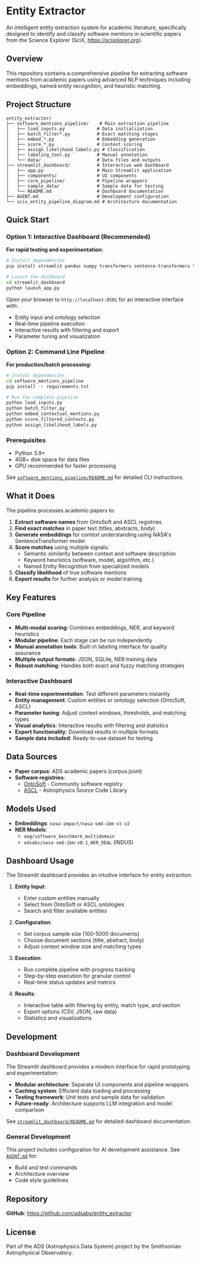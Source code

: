 # Entity Extractor

An intelligent entity extraction system for academic literature, specifically designed to identify and classify software mentions in scientific papers from the Science Explorer (SciX, https://scixplorer.org).

## Overview

This repository contains a comprehensive pipeline for extracting software mentions from academic papers using advanced NLP techniques including embeddings, named entity recognition, and heuristic matching.

## Project Structure

```
entity_extractor/
├── software_mentions_pipeline/    # Main extraction pipeline
│   ├── load_inputs.py            # Data initialization
│   ├── batch_filter*.py          # Exact matching stages
│   ├── embed_*.py                # Embedding generation
│   ├── score_*.py                # Context scoring
│   ├── assign_likelihood_labels.py # Classification
│   ├── labeling_tool.py          # Manual annotation
│   └── data/                     # Data files and outputs
├── streamlit_dashboard/          # Interactive web dashboard
│   ├── app.py                    # Main Streamlit application
│   ├── components/               # UI components
│   ├── core_pipeline/            # Pipeline wrappers
│   ├── sample_data/              # Sample data for testing
│   └── README.md                 # Dashboard documentation
├── AGENT.md                      # Development configuration
└── scix_entity_pipeline_diagram.md # Architecture documentation
```

## Quick Start

### Option 1: Interactive Dashboard (Recommended)

**For rapid testing and experimentation:**

```bash
# Install dependencies
pip install streamlit pandas numpy transformers sentence-transformers tqdm

# Launch the dashboard
cd streamlit_dashboard
python launch_app.py
```

Open your browser to `http://localhost:8501` for an interactive interface with:
- Entity input and ontology selection
- Real-time pipeline execution
- Interactive results with filtering and export
- Parameter tuning and visualization

### Option 2: Command Line Pipeline

**For production/batch processing:**

```bash
# Install dependencies
cd software_mentions_pipeline
pip install -r requirements.txt

# Run the complete pipeline
python load_inputs.py
python batch_filter.py
python embed_contextual_mentions.py
python score_filtered_contexts.py
python assign_likelihood_labels.py
```

### Prerequisites
- Python 3.9+
- 4GB+ disk space for data files
- GPU recommended for faster processing

See [`software_mentions_pipeline/README.md`](software_mentions_pipeline/README.md) for detailed CLI instructions.

## What it Does

The pipeline processes academic papers to:

1. **Extract software names** from OntoSoft and ASCL registries
2. **Find exact matches** in paper text (titles, abstracts, body)
3. **Generate embeddings** for context understanding using NASA's SentenceTransformer model
4. **Score matches** using multiple signals:
   - Semantic similarity between context and software description
   - Keyword heuristics (software, model, algorithm, etc.)
   - Named Entity Recognition from specialized models
5. **Classify likelihood** of true software mentions
6. **Export results** for further analysis or model training

## Key Features

### Core Pipeline
- **Multi-modal scoring**: Combines embeddings, NER, and keyword heuristics
- **Modular pipeline**: Each stage can be run independently
- **Manual annotation tools**: Built-in labeling interface for quality assurance
- **Multiple output formats**: JSON, SQLite, NER training data
- **Robust matching**: Handles both exact and fuzzy matching strategies

### Interactive Dashboard
- **Real-time experimentation**: Test different parameters instantly
- **Entity management**: Custom entities or ontology selection (OntoSoft, ASCL)
- **Parameter tuning**: Adjust context windows, thresholds, and matching types
- **Visual analytics**: Interactive results with filtering and statistics
- **Export functionality**: Download results in multiple formats
- **Sample data included**: Ready-to-use dataset for testing

## Data Sources

- **Paper corpus**: ADS academic papers (corpus.jsonl)
- **Software registries**: 
  - [OntoSoft](https://ontosoft.org/) - Community software registry
  - [ASCL](https://ascl.net/) - Astrophysics Source Code Library

## Models Used

- **Embeddings**: `nasa-impact/nasa-smd-ibm-st-v2`
- **NER Models**:
  - `oeg/software_benchmark_multidomain`
  - `adsabs/nasa-smd-ibm-v0.1_NER_DEAL` (INDUS)

## Dashboard Usage

The Streamlit dashboard provides an intuitive interface for entity extraction:

1. **Entity Input**: 
   - Enter custom entities manually
   - Select from OntoSoft or ASCL ontologies
   - Search and filter available entities

2. **Configuration**:
   - Set corpus sample size (100-5000 documents)
   - Choose document sections (title, abstract, body)
   - Adjust context window size and matching types

3. **Execution**:
   - Run complete pipeline with progress tracking
   - Step-by-step execution for granular control
   - Real-time status updates and metrics

4. **Results**:
   - Interactive table with filtering by entity, match type, and section
   - Export options (CSV, JSON, raw data)
   - Statistics and visualizations

## Development

### Dashboard Development
The Streamlit dashboard provides a modern interface for rapid prototyping and experimentation:
- **Modular architecture**: Separate UI components and pipeline wrappers
- **Caching system**: Efficient data loading and processing
- **Testing framework**: Unit tests and sample data for validation
- **Future-ready**: Architecture supports LLM integration and model comparison

See [`streamlit_dashboard/README.md`](streamlit_dashboard/README.md) for detailed dashboard documentation.

### General Development
This project includes configuration for AI development assistance. See [`AGENT.md`](AGENT.md) for:
- Build and test commands
- Architecture overview
- Code style guidelines

## Repository

**GitHub**: https://github.com/adsabs/entity_extractor

## License

Part of the ADS (Astrophysics Data System) project by the Smithsonian Astrophysical Observatory.
